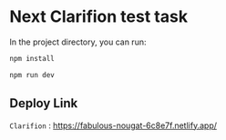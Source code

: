 # Next Clarifion test task 

In the project directory, you can run:

```sh
npm install
```
```sh
npm run dev 
```
## Deploy Link

`Clarifion` : <https://fabulous-nougat-6c8e7f.netlify.app/>
